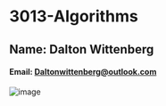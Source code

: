 # 3013-Algorithms
## Name: Dalton Wittenberg
#### Email: Daltonwittenberg@outlook.com
![image](https://github.com/12Oreos/3013-Algorithms/assets/40776384/c7950f20-82f0-4c43-8755-08e2702b1683)
